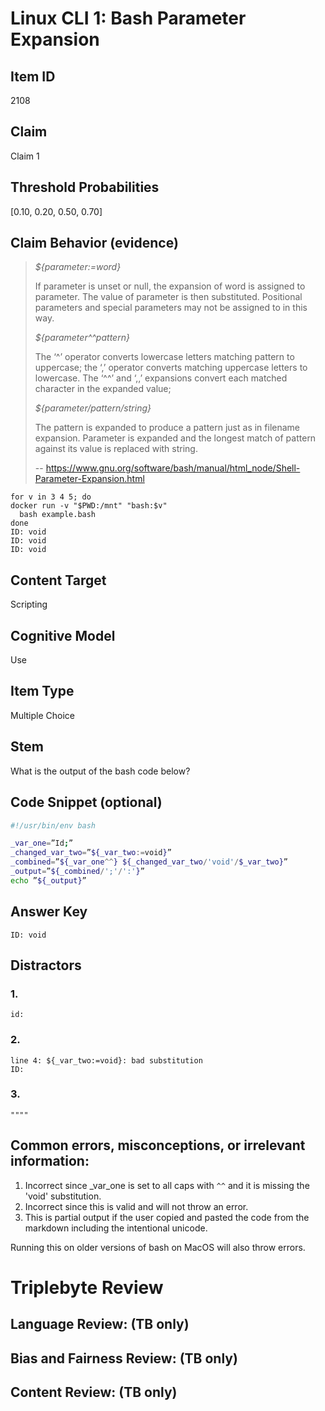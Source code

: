# Linux CLI 1: Bash Parameter Expansion

## Item ID
2108

## Claim
Claim 1

## Threshold Probabilities
[0.10, 0.20, 0.50, 0.70]

## Claim Behavior (evidence)
> *${parameter:=word}*
> 
> If parameter is unset or null, the expansion of word is assigned to parameter.
> The value of parameter is then substituted. Positional parameters and special parameters may not be assigned to in this way.
>
> *${parameter^^pattern}*
>
> The ‘^’ operator converts lowercase letters matching pattern to uppercase; the
> ‘,’ operator converts matching uppercase letters to lowercase. The ‘^^’ and ‘,,’
> expansions convert each matched character in the expanded value;
>
> *${parameter/pattern/string}*
>
> The pattern is expanded to produce a pattern just as in filename expansion.
> Parameter is expanded and the longest match of pattern against its value is replaced with string.
>
> -- https://www.gnu.org/software/bash/manual/html_node/Shell-Parameter-Expansion.html

```
for v in 3 4 5; do
docker run -v "$PWD:/mnt" "bash:$v"
  bash example.bash
done
ID: void
ID: void
ID: void
```

## Content Target
Scripting

## Cognitive Model
Use

## Item Type
Multiple Choice

## Stem
What is the output of the bash code below?

## Code Snippet (optional)
```bash
#!/usr/bin/env bash

_var_one=”Id;”
_changed_var_two=”${_var_two:=void}”
_combined=”${_var_one^^} ${_changed_var_two/'void'/$_var_two}”
_output=”${_combined/';'/':'}”
echo ”${_output}”
```

## Answer Key
```
ID: void
```

## Distractors
### 1.
```
id: 
```

### 2.
```
line 4: ${_var_two:=void}: bad substitution
ID: 
```

### 3.
```
""""
```

## Common errors, misconceptions, or irrelevant information:
1. Incorrect since _var_one is set to all caps with `^^` and it is missing the 'void' substitution.
2. Incorrect since this is valid and will not throw an error.
3. This is partial output if the user copied and pasted the code from the markdown including the intentional unicode.

Running this on older versions of bash on MacOS will also throw errors.

# Triplebyte Review

## Language Review: (TB only)

## Bias and Fairness Review: (TB only)

## Content Review: (TB only)
